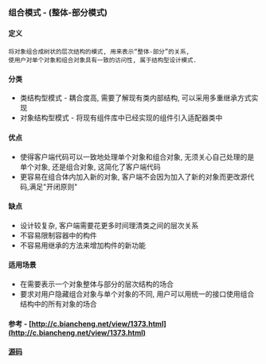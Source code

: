 ### 组合模式 - (整体-部分模式)
#### 定义
    将对象组合成树状的层次结构的模式, 用来表示“整体-部分”的关系, 
    使用户对单个对象和组合对象具有一致的访问性, 属于结构型设计模式.

#### 分类
* 类结构型模式 - 耦合度高, 需要了解现有类内部结构, 可以采用多重继承方式实现
* 对象结构型模式 - 将现有组件库中已经实现的组件引入适配器类中

#### 优点
* 使得客户端代码可以一致地处理单个对象和组合对象, 无须关心自己处理的是单个对象, 还是组合对象, 这简化了客户端代码
* 更容易在组合体内加入新的对象, 客户端不会因为加入了新的对象而更改源代码,满足"开闭原则"

#### 缺点
* 设计较复杂, 客户端需要花更多时间理清类之间的层次关系
* 不容易限制容器中的构件
* 不容易用继承的方法来增加构件的新功能

#### 适用场景
* 在需要表示一个对象整体与部分的层次结构的场合
* 要求对用户隐藏组合对象与单个对象的不同, 用户可以用统一的接口使用组合结构中的所有对象的场合

#### 参考 - [http://c.biancheng.net/view/1373.html](http://c.biancheng.net/view/1373.html)

#### [源码](./__init__.py)
